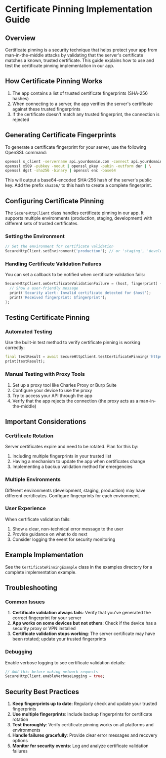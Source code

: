 # Certificate Pinning Implementation Guide

## Overview

Certificate pinning is a security technique that helps protect your app from man-in-the-middle attacks by validating that the server's certificate matches a known, trusted certificate. This guide explains how to use and test the certificate pinning implementation in our app.

## How Certificate Pinning Works

1. The app contains a list of trusted certificate fingerprints (SHA-256 hashes)
2. When connecting to a server, the app verifies the server's certificate against these trusted fingerprints
3. If the certificate doesn't match any trusted fingerprint, the connection is rejected

## Generating Certificate Fingerprints

To generate a certificate fingerprint for your server, use the following OpenSSL command:

```bash
openssl s_client -servername api.yourdomain.com -connect api.yourdomain.com:443 | \
openssl x509 -pubkey -noout | openssl pkey -pubin -outform der | \
openssl dgst -sha256 -binary | openssl enc -base64
```

This will output a base64-encoded SHA-256 hash of the server's public key. Add the prefix `sha256/` to this hash to create a complete fingerprint.

## Configuring Certificate Pinning

The `SecureHttpClient` class handles certificate pinning in our app. It supports multiple environments (production, staging, development) with different sets of trusted certificates.

### Setting the Environment

```dart
// Set the environment for certificate validation
SecureHttpClient.setEnvironment('production'); // or 'staging', 'development'
```

### Handling Certificate Validation Failures

You can set a callback to be notified when certificate validation fails:

```dart
SecureHttpClient.onCertificateValidationFailure = (host, fingerprint) {
  // Show a user-friendly message
  print('Security alert: Invalid certificate detected for $host');
  print('Received fingerprint: $fingerprint');
};
```

## Testing Certificate Pinning

### Automated Testing

Use the built-in test method to verify certificate pinning is working correctly:

```dart
final testResult = await SecureHttpClient.testCertificatePinning('https://api.yourdomain.com');
print(testResult);
```

### Manual Testing with Proxy Tools

1. Set up a proxy tool like Charles Proxy or Burp Suite
2. Configure your device to use the proxy
3. Try to access your API through the app
4. Verify that the app rejects the connection (the proxy acts as a man-in-the-middle)

## Important Considerations

### Certificate Rotation

Server certificates expire and need to be rotated. Plan for this by:

1. Including multiple fingerprints in your trusted list
2. Having a mechanism to update the app when certificates change
3. Implementing a backup validation method for emergencies

### Multiple Environments

Different environments (development, staging, production) may have different certificates. Configure fingerprints for each environment.

### User Experience

When certificate validation fails:

1. Show a clear, non-technical error message to the user
2. Provide guidance on what to do next
3. Consider logging the event for security monitoring

## Example Implementation

See the `CertificatePinningExample` class in the examples directory for a complete implementation example.

## Troubleshooting

### Common Issues

1. **Certificate validation always fails**: Verify that you've generated the correct fingerprint for your server
2. **App works on some devices but not others**: Check if the device has a security proxy or VPN installed
3. **Certificate validation stops working**: The server certificate may have been rotated; update your trusted fingerprints

### Debugging

Enable verbose logging to see certificate validation details:

```dart
// Add this before making network requests
SecureHttpClient.enableVerboseLogging = true;
```

## Security Best Practices

1. **Keep fingerprints up to date**: Regularly check and update your trusted fingerprints
2. **Use multiple fingerprints**: Include backup fingerprints for certificate rotation
3. **Test thoroughly**: Verify certificate pinning works on all platforms and environments
4. **Handle failures gracefully**: Provide clear error messages and recovery options
5. **Monitor for security events**: Log and analyze certificate validation failures